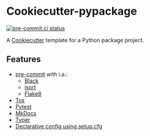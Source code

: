 # Cookiecutter-pypackage

[![pre-commit.ci status](https://results.pre-commit.ci/badge/github/maartenq/cookiecutter-pypackage/main.svg)](https://results.pre-commit.ci/latest/github/maartenq/cookiecutter-pypackage/main)

A [Cookiecutter] template for a Python package project.

## Features

* [pre-commit] with i.a.:
  * [Black]
  * [isort]
  * [Flake8]
* [Tox]
* [Pytest]
* [MkDocs]
* [Typer]
* [Declarative config using setup.cfg]


[Cookiecutter]: https://github.com/audreyr/cookiecutter
[pre-commit]: https://pre-commit.com/
[black]: https://black.readthedocs.io/en/stable/
[isort]: https://pycqa.github.io/isort/
[flake8]: https://flake8.pycqa.org/en/latest/
[Tox]: https://tox.wiki/en/latest/
[Pytest]: https://docs.pytest.org/
[Mkdocs]: https://www.mkdocs.org/
[Typer]: https://typer.tiangolo.com/
[Declarative config using setup.cfg]: https://setuptools.pypa.io/en/latest/userguide/declarative_config.html
